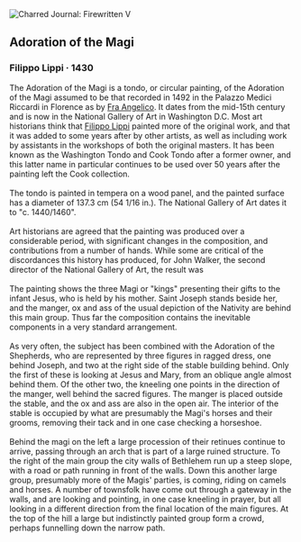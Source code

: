 <div class="artwork-of-the-day">
  <div class="container">
    <div class="img-wrapper">
      <img
        src="https://uploads6.wikiart.org/images/filippo-lippi/adoration-of-the-magi.jpg!Large.jpg"
        alt="Charred Journal: Firewritten V" />
    </div>
    <div class="artwork-detail">
      <div class="artwork-origin"> 
        <h2 class="artwork-name">Adoration of the Magi</h2>
        <h3 class="artist">
          Filippo Lippi
                    ·  1430
        </h3>
      </div>
      <p class="description">
        <span class="artwork-description-text ng-binding" ng-bind-html="viewModel.ArtworkOfTheDay.Description | unsafe">The Adoration of the Magi is a tondo, or circular painting, of the Adoration of the Magi assumed to be that recorded in 1492 in the Palazzo Medici Riccardi in Florence as by <a target="_blank" href="/en/fra-angelico">Fra Angelico</a>. It dates from the mid-15th century and is now in the National Gallery of Art in Washington D.C. Most art historians think that <a target="_blank" href="/en/filippo-lippi">Filippo Lippi</a> painted more of the original work, and that it was added to some years after by other artists, as well as including work by assistants in the workshops of both the original masters. It has been known as the Washington Tondo and Cook Tondo after a former owner, and this latter name in particular continues to be used over 50 years after the painting left the Cook collection.
<br>
<br>The tondo is painted in tempera on a wood panel, and the painted surface has a diameter of 137.3&nbsp;cm (54 1/16 in.). The National Gallery of Art dates it to "c. 1440/1460".
<br>
<br>Art historians are agreed that the painting was produced over a considerable period, with significant changes in the composition, and contributions from a number of hands. While some are critical of the discordances this history has produced, for John Walker, the second director of the National Gallery of Art, the result was
<br>
<br>The painting shows the three Magi or "kings" presenting their gifts to the infant Jesus, who is held by his mother. Saint Joseph stands beside her, and the manger, ox and ass of the usual depiction of the Nativity are behind this main group. Thus far the composition contains the inevitable components in a very standard arrangement.
<br>
<br>As very often, the subject has been combined with the Adoration of the Shepherds, who are represented by three figures in ragged dress, one behind Joseph, and two at the right side of the stable building behind. Only the first of these is looking at Jesus and Mary, from an oblique angle almost behind them. Of the other two, the kneeling one points in the direction of the manger, well behind the sacred figures. The manger is placed outside the stable, and the ox and ass are also in the open air. The interior of the stable is occupied by what are presumably the Magi's horses and their grooms, removing their tack and in one case checking a horseshoe.
<br>
<br>Behind the magi on the left a large procession of their retinues continue to arrive, passing through an arch that is part of a large ruined structure. To the right of the main group the city walls of Bethlehem run up a steep slope, with a road or path running in front of the walls. Down this another large group, presumably more of the Magis' parties, is coming, riding on camels and horses. A number of townsfolk have come out through a gateway in the walls, and are looking and pointing, in one case kneeling in prayer, but all looking in a different direction from the final location of the main figures. At the top of the hill a large but indistinctly painted group form a crowd, perhaps funnelling down the narrow path.</span>
                        <div class="text-shadow-container" ng-show="showShadow" style=""></div>
      </p>
    </div>
  </div>

</div>

